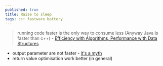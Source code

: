 ```yaml
---
published: true
title: Raise to sleep
tags: c++ fastware battery
---
```

> running code faster is the only way to consume less (Anyway Java is faster than c++) - [Efficiency with Algorithms, Performance with Data Structures](https://www.youtube.com/watch?v=fHNmRkzxHWs)

- output parameter are not faster - [it's a myth](https://youtu.be/fHNmRkzxHWs?t=1899)
- return value optimisation work better (in general)
